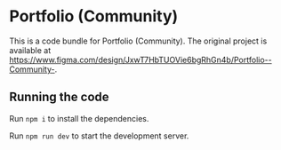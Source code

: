 
  # Portfolio (Community)

  This is a code bundle for Portfolio (Community). The original project is available at https://www.figma.com/design/JxwT7HbTUOVie6bgRhGn4b/Portfolio--Community-.

  ## Running the code

  Run `npm i` to install the dependencies.

  Run `npm run dev` to start the development server.
  
